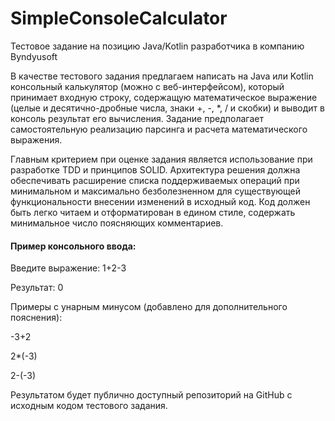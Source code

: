 # SimpleConsoleCalculator
Тестовое задание на позицию Java/Kotlin разработчика в компанию Byndyusoft

В качестве тестового задания предлагаем написать на Java или Kotlin консольный калькулятор (можно с веб-интерфейсом), который принимает входную строку, содержащую математическое выражение (целые и десятично-дробные числа, знаки +, -, *, / и скобки) и выводит в консоль результат его вычисления. Задание предполагает самостоятельную реализацию парсинга и расчета математического выражения.

Главным критерием при оценке задания является использование при разработке TDD и принципов SOLID. Архитектура решения должна обеспечивать расширение списка поддерживаемых операций при минимальном и максимально безболезненном для существующей функциональности внесении изменений в исходный код. Код должен быть легко читаем и отформатирован в едином стиле, содержать минимальное число поясняющих комментариев.


#### Пример консольного ввода:

Введите выражение: 1+2-3

Результат: 0

Примеры с унарным минусом (добавлено для дополнительного пояснения):

-3+2

2*(-3)

2-(-3)

Результатом будет публично доступный репозиторий на GitHub с исходным кодом тестового задания.